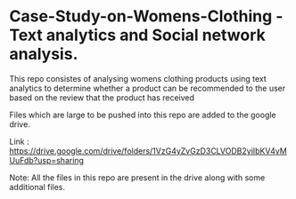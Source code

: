 # Case-Study-on-Womens-Clothing - Text analytics and Social network analysis.

This repo consistes of analysing womens clothing products using text analytics to determine whether a product can be recommended to the user based on the review that the product has received


Files which are large to be pushed into this repo are added to the google drive.

Link : https://drive.google.com/drive/folders/1VzG4yZvGzD3CLVODB2yiIbKV4vMUuFdb?usp=sharing

Note: All the files in this repo are present in the drive along with some additional files.
